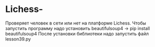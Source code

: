 # Lichess-
Проверяет человек в сети или нет на платформе Lichess.
Чтобы запустить программу надо установить beautifulsoup4 -> pip install beautifulsoup4
После установки библиотеки надо запустить файл lesson39.py
